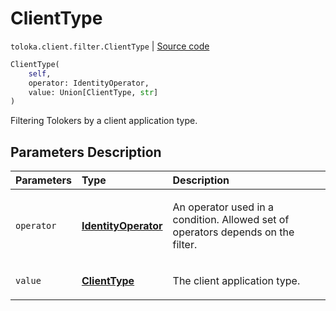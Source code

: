 # ClientType
`toloka.client.filter.ClientType` | [Source code](https://github.com/Toloka/toloka-kit/blob/v1.2.2/src/client/filter.py#L546)

```python
ClientType(
    self,
    operator: IdentityOperator,
    value: Union[ClientType, str]
)
```

Filtering Tolokers by a client application type.

## Parameters Description

| Parameters | Type | Description |
| :----------| :----| :-----------|
`operator`|**[IdentityOperator](toloka.client.primitives.operators.IdentityOperator.md)**|<p>An operator used in a condition. Allowed set of operators depends on the filter.</p>
`value`|**[ClientType](toloka.client.filter.ClientType.ClientType.md)**|<p>The client application type.</p>
